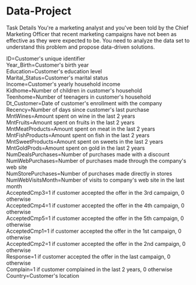 # Data-Project
Task Details You're a marketing analyst and you've been told by the Chief Marketing Officer that recent marketing campaigns have not been as effective as they were expected to be. You need to analyze the data set to understand this problem and propose data-driven solutions.

ID=Customer's unique identifier<br>
Year_Birth=Customer's birth year<br>
Education=Customer's education level<br>
Marital_Status=Customer's marital status<br>
Income=Customer's yearly household income<br>
Kidhome=Number of children in customer's household<br>
Teenhome=Number of teenagers in customer's household<br>
Dt_Customer=Date of customer's enrollment with the company<br>
Recency=Number of days since customer's last purchase<br>
MntWines=Amount spent on wine in the last 2 years<br>
MntFruits=Amount spent on fruits in the last 2 years<br>
MntMeatProducts=Amount spent on meat in the last 2 years<br>
MntFishProducts=Amount spent on fish in the last 2 years<br>
MntSweetProducts=Amount spent on sweets in the last 2 years<br>
MntGoldProds=Amount spent on gold in the last 2 years<br>
NumDealsPurchases=Number of purchases made with a discount<br>
NumWebPurchases=Number of purchases made through the company's web site<br>
NumStorePurchases=Number of purchases made directly in stores<br>
NumWebVisitsMonth=Number of visits to company's web site in the last month<br>
AcceptedCmp3=1 if customer accepted the offer in the 3rd campaign, 0 otherwise<br>
AcceptedCmp4=1 if customer accepted the offer in the 4th campaign, 0 otherwise<br>
AcceptedCmp5=1 if customer accepted the offer in the 5th campaign, 0 otherwise<br>
AcceptedCmp1=1 if customer accepted the offer in the 1st campaign, 0 otherwise<br>
AcceptedCmp2=1 if customer accepted the offer in the 2nd campaign, 0 otherwise<br>
Response=1 if customer accepted the offer in the last campaign, 0 otherwise<br>
Complain=1 if customer complained in the last 2 years, 0 otherwise<br>
Country=Customer's location<br>
